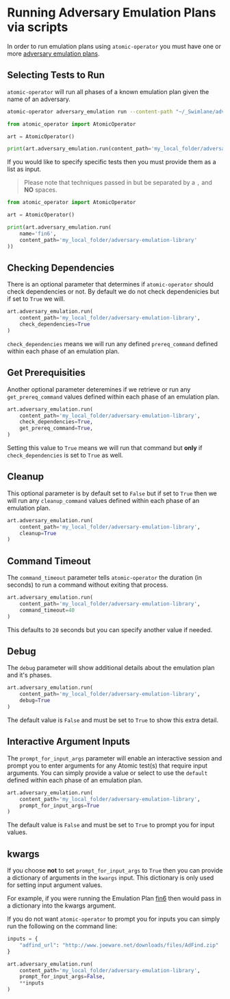 # Running Adversary Emulation Plans via scripts

In order to run emulation plans using `atomic-operator` you must have one or more [adversary emulation plans](get_content.md).

## Selecting Tests to Run

`atomic-operator` will run all phases of a known emulation plan given the name of an adversary.

```bash
atomic-operator adversary_emulation run --content-path "~/_Swimlane/adversary-emulation-library" --name fin6
```

```python
from atomic_operator import AtomicOperator

art = AtomicOperator()

print(art.adversary_emulation.run(content_path='my_local_folder/adversary-emulation-library'))
```

If you would like to specify specific tests then you must provide them as a list as input.

> Please note that techniques passed in but be separated by a `,` and __NO__ spaces.

```python
from atomic_operator import AtomicOperator

art = AtomicOperator()

print(art.adversary_emulation.run(
    name='fin6', 
    content_path='my_local_folder/adversary-emulation-library'
))
```

## Checking Dependencies

There is an optional parameter that determines if `atomic-operator` should check dependencies or not. By default we do not check dependenicies but if set to `True` we will.

```python
art.adversary_emulation.run(
    content_path='my_local_folder/adversary-emulation-library',
    check_dependencies=True
)
```

`check_dependencies` means we will run any defined `prereq_command` defined within each phase of an emulation plan.

## Get Prerequisities

Another optional parameter deteremines if we retrieve or run any `get_prereq_command` values defined within each phase of an emulation plan.

```python
art.adversary_emulation.run(
    content_path='my_local_folder/adversary-emulation-library',
    check_dependencies=True,
    get_prereq_command=True,
)
```

Setting this value to `True` means we will run that command but __only__ if `check_dependencies` is set to `True` as well. 

## Cleanup

This optional parameter is by default set to `False` but if set to `True` then we will run any `cleanup_command` values defined within each phase of an emulation plan.

```python
art.adversary_emulation.run(
    content_path='my_local_folder/adversary-emulation-library',
    cleanup=True
)
```

## Command Timeout

The `command_timeout` parameter tells `atomic-operator` the duration (in seconds) to run a command without exiting that process.

```python
art.adversary_emulation.run(
    content_path='my_local_folder/adversary-emulation-library',
    command_timeout=40
)
```

This defaults to `20` seconds but you can specify another value if needed.

## Debug

The `debug` parameter will show additional details about the emulation plan and it's phases.

```python
art.adversary_emulation.run(
    content_path='my_local_folder/adversary-emulation-library',
    debug=True
)
```

The default value is `False` and must be set to `True` to show this extra detail.

## Interactive Argument Inputs

The `prompt_for_input_args` parameter will enable an interactive session and prompt you to enter arguments for any Atomic test(s) that require input arguments. You can simply provide a value or select to use the `default` defined within each phase of an emulation plan.

```python
art.adversary_emulation.run(
    content_path='my_local_folder/adversary-emulation-library',
    prompt_for_input_args=True
)
```

The default value is `False` and must be set to `True` to prompt you for input values.

## kwargs

If you choose __not__ to set `prompt_for_input_args` to `True` then you can provide a dictionary of arguments in the `kwargs` input. This dictionary is only used for setting input argument values.  

For example, if you were running the Emulation Plan [fin6](https://github.com/center-for-threat-informed-defense/adversary_emulation_library/blob/master/fin6/Emulation_Plan/yaml/FIN6.yaml#L30) then would pass in a dictionary into the kwargs argument.

If you do not want `atomic-operator` to prompt you for inputs you can simply run the following on the command line:

```python
inputs = {
    "adfind_url": "http://www.joeware.net/downloads/files/AdFind.zip"
}

art.adversary_emulation.run(
    content_path='my_local_folder/adversary-emulation-library',
    prompt_for_input_args=False,
    **inputs
)
```
